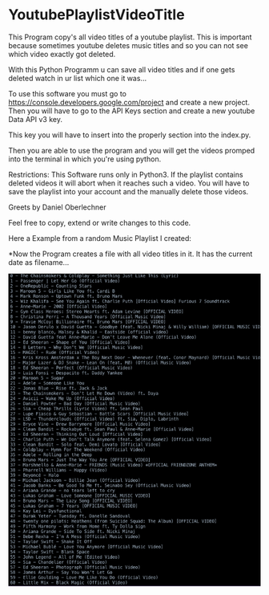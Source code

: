 # YoutubePlaylistVideoTitle
This Program copy's all video titles of a youtube playlist. 
This is important because sometimes youtube deletes music titles and so you can not see which video exactly got deleted. 

With this Python Programm u can save all video titles and if one gets deleted watch in ur list which one it was...

To use this software you must go to https://console.developers.google.com/project and create a new project.
Then you will have to go to the API Keys section and create a new youtube Data API v3 key.

This key you will have to insert into the properly section into the index.py.

Then you are able to use the program and you will get the videos promped into the terminal in which you're using python.

Restrictions:
This Software runs only in Python3.
If the playlist contains deleted videos it will abort when it reaches such a video. You will have to save the playlist into your account and the manually delete those videos.

Greets by Daniel Oberlechner



Feel free to copy, extend or write changes to this code.

Here a Example from a random Music Playlist I created:

*Now the Program creates a file with all video titles in it. It has the current date as filename...

<img src="Example.png">
